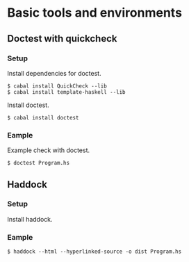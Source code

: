 # Basic tools and environments

## Doctest with quickcheck

### Setup

Install dependencies for doctest.

```
$ cabal install QuickCheck --lib
$ cabal install template-haskell --lib
```

Install doctest.

```
$ cabal install doctest
```

### Eample

Example check with doctest.

```
$ doctest Program.hs
```


## Haddock

### Setup

Install haddock.

### Eample

```
$ haddock --html --hyperlinked-source -o dist Program.hs
```
